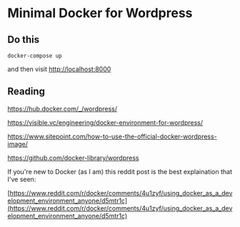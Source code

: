 # Minimal Docker for Wordpress

## Do this

`docker-compose up`

and then visit [http://localhost:8000](http://localhost:8080)

## Reading

https://hub.docker.com/_/wordpress/

https://visible.vc/engineering/docker-environment-for-wordpress/

https://www.sitepoint.com/how-to-use-the-official-docker-wordpress-image/

https://github.com/docker-library/wordpress

If you're new to Docker (as I am) this reddit post is the best explaination that I've seen:

[https://www.reddit.com/r/docker/comments/4u1zyf/using_docker_as_a_development_environment_anyone/d5mtr1c](https://www.reddit.com/r/docker/comments/4u1zyf/using_docker_as_a_development_environment_anyone/d5mtr1c)

